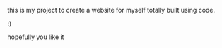 this is my project to create a website for myself totally built using code.

:)

hopefully you like it
